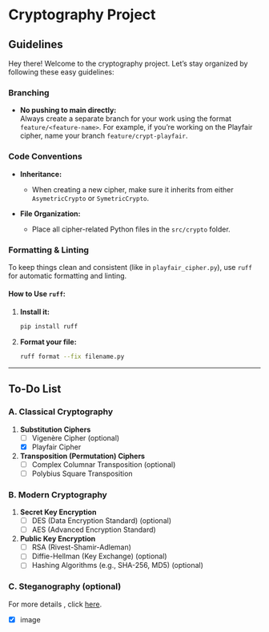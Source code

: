 # Cryptography Project  

## Guidelines  

Hey there! Welcome to the cryptography project. Let’s stay organized by following these easy guidelines:  

### Branching  
- **No pushing to main directly:**  
  Always create a separate branch for your work using the format `feature/<feature-name>`. For example, if you’re working on the Playfair cipher, name your branch `feature/crypt-playfair`.  

### Code Conventions  
- **Inheritance:**  
  - When creating a new cipher, make sure it inherits from either `AsymetricCrypto` or `SymetricCrypto`.  

- **File Organization:**  
  - Place all cipher-related Python files in the `src/crypto` folder.  

### Formatting & Linting  
To keep things clean and consistent (like in `playfair_cipher.py`), use `ruff` for automatic formatting and linting.  

#### How to Use `ruff`:  
1. **Install it:**  
   ```bash  
   pip install ruff  
   ```  
2. **Format your file:**  
   ```bash  
   ruff format --fix filename.py  
   ```  


---

## To-Do List  

### A. Classical Cryptography  
1. **Substitution Ciphers**  
   - [ ] Vigenère Cipher (optional)  
   - [x] Playfair Cipher  

2. **Transposition (Permutation) Ciphers**  
   - [ ] Complex Columnar Transposition  (optional)  
   - [ ] Polybius Square Transposition  

### B. Modern Cryptography  
1. **Secret Key Encryption**  
   - [ ] DES (Data Encryption Standard)  (optional)  
   - [ ] AES (Advanced Encryption Standard)  

2. **Public Key Encryption**  
   - [ ] RSA (Rivest-Shamir-Adleman)  
   - [ ] Diffie-Hellman (Key Exchange)  (optional)  
   - [ ] Hashing Algorithms (e.g., SHA-256, MD5)  (optional) 
  
### C. Steganography  (optional)
For more details , click [here](./src/steganography/README.md).

- [x] image
